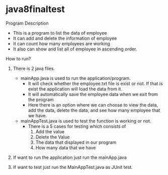 # java8finaltest

Program Description

- This is a program to list the data of employee
- It can add and delete the information of employee
- It can count how many employees are working
- It also can show and list all of employee in ascending order.

How to run?

1. There is 2 java files.
	- mainApp.java is used to run the application/program.
	  * It will check whether the employee.txt file is exist or not. If that is exist the application will load
	    the data from it.
	  * It will automatically save the employee data when we exit from the program
	  * Here there is an option where we can choose to view the data, add the data, delete the data, and see
	    how many employee that we have.
	- mainAppTest.java is used to test the function is working or not.
	  * There is a 5 cases for testing which consists of
		1. Add the value
		2. Delete the Value
		3. The data that displayed in our program
		4. How many data that we have 
		
2. If want to run the application just run the mainApp.java
3. If want to test just run the MainAppTest.java as JUnit test.
	    
